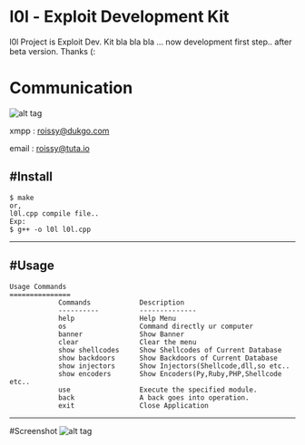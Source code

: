 # l0l - Exploit Development Kit

l0l Project is Exploit Dev. Kit bla bla bla ... now development first step.. after beta version. Thanks (:

# Communication

![alt tag](http://i.hizliresim.com/pPyM7o.png)

xmpp : roissy@dukgo.com

email : roissy@tuta.io

#Install
-----

    $ make 
    or,
    l0l.cpp compile file..
    Exp:
    $ g++ -o l0l l0l.cpp
    
-----
#Usage
-----

	Usage Commands
	===============
	            Commands            Description
	            ----------          --------------
	            help                Help Menu
	            os                  Command directly ur computer
	            banner              Show Banner
	            clear               Clear the menu
	            show shellcodes     Show Shellcodes of Current Database
	            show backdoors      Show Backdoors of Current Database
	            show injectors      Show Injectors(Shellcode,dll,so etc..
	            show encoders       Show Encoders(Py,Ruby,PHP,Shellcode etc..
	            use                 Execute the specified module.
	            back                A back goes into operation.
	            exit                Close Application
    
-----
#Screenshot
![alt tag](http://i.hizliresim.com/1Nm4zD.png)
